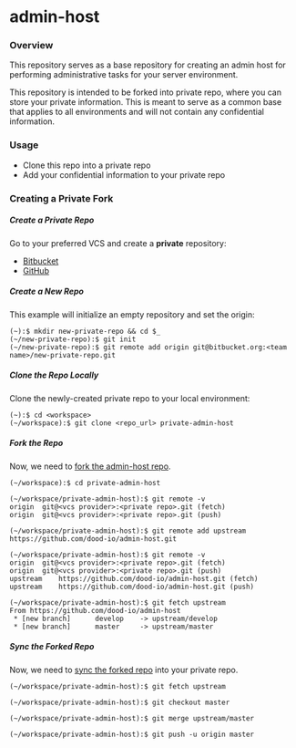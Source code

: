 # admin-host

### Overview

This repository serves as a base repository for creating an admin host for performing
administrative tasks for your server environment.

This repository is intended to be forked into private repo, where you can store your
private information. This is meant to serve as a common base that applies to all
environments and will not contain any confidential information.

### Usage

* Clone this repo into a private repo
* Add your confidential information to your private repo


### Creating a Private Fork

##### Create a Private Repo

Go to your preferred VCS and create a **private** repository:

* [Bitbucket](https://confluence.atlassian.com/bitbucket/create-a-git-repository-759857290.html)
* [GitHub](https://help.github.com/articles/creating-a-new-repository/)

##### Create a New Repo

This example will initialize an empty repository and set the origin:

```
(~):$ mkdir new-private-repo && cd $_
(~/new-private-repo):$ git init
(~/new-private-repo):$ git remote add origin git@bitbucket.org:<team name>/new-private-repo.git
```

##### Clone the Repo Locally

Clone the newly-created private repo to your local environment:

```
(~):$ cd <workspace>
(~/workspace):$ git clone <repo_url> private-admin-host
```

##### Fork the Repo

Now, we need to [fork the admin-host repo](https://help.github.com/articles/fork-a-repo).

```
(~/workspace):$ cd private-admin-host

(~/workspace/private-admin-host):$ git remote -v
origin	git@<vcs provider>:<private repo>.git (fetch)
origin	git@<vcs provider>:<private repo>.git (push)

(~/workspace/private-admin-host):$ git remote add upstream https://github.com/dood-io/admin-host.git

(~/workspace/private-admin-host):$ git remote -v
origin	git@<vcs provider>:<private repo>.git (fetch)
origin	git@<vcs provider>:<private repo>.git (push)
upstream	https://github.com/dood-io/admin-host.git (fetch)
upstream	https://github.com/dood-io/admin-host.git (push)

(~/workspace/private-admin-host):$ git fetch upstream
From https://github.com/dood-io/admin-host
 * [new branch]      develop    -> upstream/develop
 * [new branch]      master     -> upstream/master
```


##### Sync the Forked Repo

Now, we need to [sync the forked repo](https://help.github.com/articles/syncing-a-fork/) into your private repo.

```
(~/workspace/private-admin-host):$ git fetch upstream

(~/workspace/private-admin-host):$ git checkout master

(~/workspace/private-admin-host):$ git merge upstream/master

(~/workspace/private-admin-host):$ git push -u origin master
```
